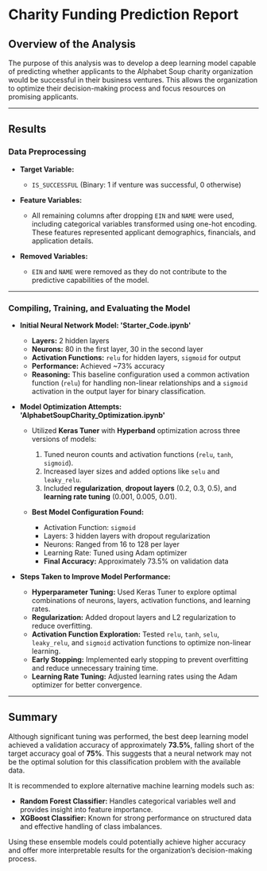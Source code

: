 # Charity Funding Prediction Report  

## Overview of the Analysis  
The purpose of this analysis was to develop a deep learning model capable of predicting whether applicants to the Alphabet Soup charity organization would be successful in their business ventures. This allows the organization to optimize their decision-making process and focus resources on promising applicants.

---

## Results  

### **Data Preprocessing**

- **Target Variable:**
  - `IS_SUCCESSFUL` (Binary: 1 if venture was successful, 0 otherwise)

- **Feature Variables:**
  - All remaining columns after dropping `EIN` and `NAME` were used, including categorical variables transformed using one-hot encoding. These features represented applicant demographics, financials, and application details.

- **Removed Variables:**
  - `EIN` and `NAME` were removed as they do not contribute to the predictive capabilities of the model.

---

### **Compiling, Training, and Evaluating the Model**

- **Initial Neural Network Model: 'Starter_Code.ipynb'**
  - **Layers:** 2 hidden layers  
  - **Neurons:** 80 in the first layer, 30 in the second layer  
  - **Activation Functions:** `relu` for hidden layers, `sigmoid` for output  
  - **Performance:** Achieved ~73% accuracy  
  - **Reasoning:** This baseline configuration used a common activation function (`relu`) for handling non-linear relationships and a `sigmoid` activation in the output layer for binary classification.

- **Model Optimization Attempts: 'AlphabetSoupCharity_Optimization.ipynb'**
  - Utilized **Keras Tuner** with **Hyperband** optimization across three versions of models:
    1. Tuned neuron counts and activation functions (`relu`, `tanh`, `sigmoid`).
    2. Increased layer sizes and added options like `selu` and `leaky_relu`.
    3. Included **regularization**, **dropout layers** (0.2, 0.3, 0.5), and **learning rate tuning** (0.001, 0.005, 0.01).

  - **Best Model Configuration Found:**
    - Activation Function: `sigmoid`
    - Layers: 3 hidden layers with dropout regularization
    - Neurons: Ranged from 16 to 128 per layer
    - Learning Rate: Tuned using Adam optimizer
    - **Final Accuracy:** Approximately 73.5% on validation data  

- **Steps Taken to Improve Model Performance:**
  - **Hyperparameter Tuning:** Used Keras Tuner to explore optimal combinations of neurons, layers, activation functions, and learning rates.
  - **Regularization:** Added dropout layers and L2 regularization to reduce overfitting.
  - **Activation Function Exploration:** Tested `relu`, `tanh`, `selu`, `leaky_relu`, and `sigmoid` activation functions to optimize non-linear learning.
  - **Early Stopping:** Implemented early stopping to prevent overfitting and reduce unnecessary training time.
  - **Learning Rate Tuning:** Adjusted learning rates using the Adam optimizer for better convergence.

---

## Summary  

Although significant tuning was performed, the best deep learning model achieved a validation accuracy of approximately **73.5%**, falling short of the target accuracy goal of **75%**. This suggests that a neural network may not be the optimal solution for this classification problem with the available data.

It is recommended to explore alternative machine learning models such as:

- **Random Forest Classifier:** Handles categorical variables well and provides insight into feature importance.
- **XGBoost Classifier:** Known for strong performance on structured data and effective handling of class imbalances.

Using these ensemble models could potentially achieve higher accuracy and offer more interpretable results for the organization’s decision-making process.


